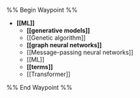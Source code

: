 %% Begin Waypoint %%
- **[[ML]]**
	- **[[generative models]]**
	- [[Genetic algorithm]]
	- **[[graph neural networks]]**
	- [[Message-passing neural networks]]
	- [[ML]]
	- **[[terms]]**
	- [[Transformer]]

%% End Waypoint %%